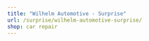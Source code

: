 ```yaml
---
title: "Wilhelm Automotive - Surprise"
url: /surprise/wilhelm-automotive-surprise/
shop: car repair
---
```

